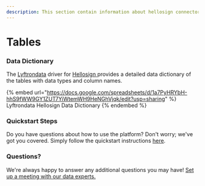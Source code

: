 ```yaml
---
description: This section contain information about hellosign connector tables information
---
```


# Tables

### Data Dictionary

The [Lyftrondata](https://www.lyftrondata.com/) driver for [Hellosign](https://www.lyftrondata.com/integration/hellosign/)[ ](https://www.lyftrondata.com/integration/hellosign/)provides a detailed data dictionary of the tables with data types and column names.

{% embed url="https://docs.google.com/spreadsheets/d/1a7PyHRYbH-hhS9fWW9GY1ZUT7YiWtemWH9HeNGhVjqk/edit?usp=sharing" %}
Lyftrondata Hellosign Data Dictionary
{% endembed %}

### Quickstart Steps

Do you have questions about how to use the platform? Don't worry; we've got you covered. Simply follow the quickstart instructions [here](../../../../quickstart-steps.md).

### Questions? <a href="#questions" id="questions"></a>

We're always happy to answer any additional questions you may have! [Set up a meeting with our data experts.](https://www.lyftrondata.com/book-a-meeting/)

